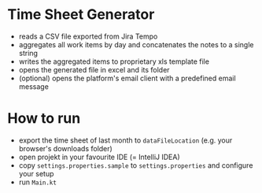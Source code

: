 # Time Sheet Generator

- reads a CSV file exported from Jira Tempo
- aggregates all work items by day and concatenates the notes to a single string
- writes the aggregated items to proprietary xls template file
- opens the generated file in excel and its folder
- (optional) opens the platform's email client with a predefined email message

# How to run
- export the time sheet of last month to `dataFileLocation` (e.g. your browser's downloads folder)
- open projekt in your favourite IDE (= IntelliJ IDEA)
- copy `settings.properties.sample` to `settings.properties` and configure your setup
- run `Main.kt`
